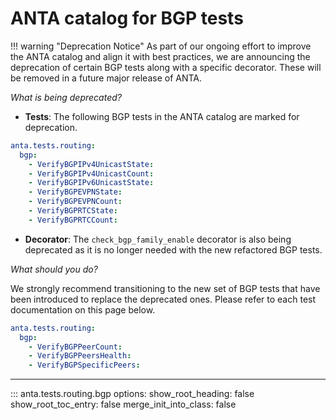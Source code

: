 <!--
  ~ Copyright (c) 2023 Arista Networks, Inc.
  ~ Use of this source code is governed by the Apache License 2.0
  ~ that can be found in the LICENSE file.
  -->

# ANTA catalog for BGP tests

!!! warning "Deprecation Notice"
    As part of our ongoing effort to improve the ANTA catalog and align it with best practices, we are announcing the deprecation of certain BGP tests along with a specific decorator. These will be removed in a future major release of ANTA.

_What is being deprecated?_

- __Tests__: The following BGP tests in the ANTA catalog are marked for deprecation.

```yaml
anta.tests.routing:
  bgp:
    - VerifyBGPIPv4UnicastState:
    - VerifyBGPIPv4UnicastCount:
    - VerifyBGPIPv6UnicastState:
    - VerifyBGPEVPNState:
    - VerifyBGPEVPNCount:
    - VerifyBGPRTCState:
    - VerifyBGPRTCCount:
```

- __Decorator__: The `check_bgp_family_enable` decorator is also being deprecated as it is no longer needed with the new refactored BGP tests.

_What should you do?_

We strongly recommend transitioning to the new set of BGP tests that have been introduced to replace the deprecated ones. Please refer to each test documentation on this page below.

```yaml
anta.tests.routing:
  bgp:
    - VerifyBGPPeerCount:
    - VerifyBGPPeersHealth:
    - VerifyBGPSpecificPeers:
```
___

::: anta.tests.routing.bgp
    options:
      show_root_heading: false
      show_root_toc_entry: false
      merge_init_into_class: false
